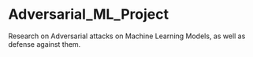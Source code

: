 # Adversarial_ML_Project
Research on Adversarial attacks on Machine Learning Models, as well as defense against them.

